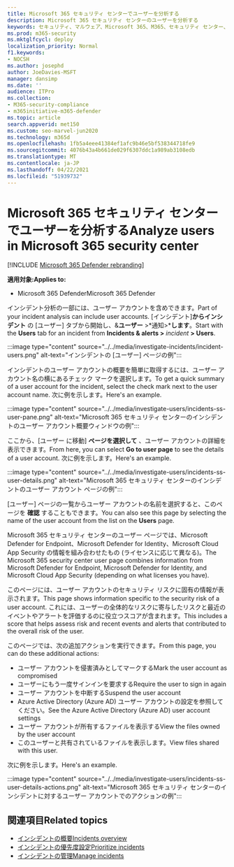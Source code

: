 ```yaml
---
title: Microsoft 365 セキュリティ センターでユーザーを分析する
description: Microsoft 365 セキュリティ センターのユーザーを分析する
keywords: セキュリティ、マルウェア、Microsoft 365、M365、セキュリティ センター、監視、レポート、ID、データ、デバイス、アプリ、インシデント、分析、応答
ms.prod: m365-security
ms.mktglfcycl: deploy
localization_priority: Normal
f1.keywords:
- NOCSH
ms.author: josephd
author: JoeDavies-MSFT
manager: dansimp
ms.date: ''
audience: ITPro
ms.collection:
- M365-security-compliance
- m365initiative-m365-defender
ms.topic: article
search.appverid: met150
ms.custom: seo-marvel-jun2020
ms.technology: m365d
ms.openlocfilehash: 1fb5a4eee41384ef1afc9b46e5bf538344718fe9
ms.sourcegitcommit: 4076b43a4b661de029f6307ddc1a989ab3108edb
ms.translationtype: MT
ms.contentlocale: ja-JP
ms.lasthandoff: 04/22/2021
ms.locfileid: "51939732"
---
```

# <a name="analyze-users-in-microsoft-365-security-center"></a><span data-ttu-id="b75f8-104">Microsoft 365 セキュリティ センターでユーザーを分析する</span><span class="sxs-lookup"><span data-stu-id="b75f8-104">Analyze users in Microsoft 365 security center</span></span>

[!INCLUDE [Microsoft 365 Defender rebranding](../includes/microsoft-defender.md)]

<span data-ttu-id="b75f8-105">**適用対象:**</span><span class="sxs-lookup"><span data-stu-id="b75f8-105">**Applies to:**</span></span>

- <span data-ttu-id="b75f8-106">Microsoft 365 Defender</span><span class="sxs-lookup"><span data-stu-id="b75f8-106">Microsoft 365 Defender</span></span>

<span data-ttu-id="b75f8-107">インシデント分析の一部には、ユーザー アカウントを含めできます。</span><span class="sxs-lookup"><span data-stu-id="b75f8-107">Part of your incident analysis can include user accounts.</span></span> <span data-ttu-id="b75f8-108">[インシデント]**からインシデント** の [ユーザー] タブから開始し、&**ユーザー** >\*通知>\***します**。</span><span class="sxs-lookup"><span data-stu-id="b75f8-108">Start with the **Users** tab for an incident from **Incidents & alerts >** *incident* **> Users**.</span></span> 

:::image type="content" source="../../media/investigate-incidents/incident-users.png" alt-text="インシデントの [ユーザー] ページの例":::

<span data-ttu-id="b75f8-110">インシデントのユーザー アカウントの概要を簡単に取得するには、ユーザー アカウント名の横にあるチェック マークを選択します。</span><span class="sxs-lookup"><span data-stu-id="b75f8-110">To get a quick summary of a user account for the incident, select the check mark next to the user account name.</span></span> <span data-ttu-id="b75f8-111">次に例を示します。</span><span class="sxs-lookup"><span data-stu-id="b75f8-111">Here's an example.</span></span>

:::image type="content" source="../../media/investigate-users/incidents-ss-user-pane.png" alt-text="Microsoft 365 セキュリティ センターのインシデントのユーザー アカウント概要ウィンドウの例":::

<span data-ttu-id="b75f8-113">ここから、[ユーザー に移動] **ページを選択して** 、ユーザー アカウントの詳細を表示できます。</span><span class="sxs-lookup"><span data-stu-id="b75f8-113">From here, you can select **Go to user page** to see the details of a user account.</span></span> <span data-ttu-id="b75f8-114">次に例を示します。</span><span class="sxs-lookup"><span data-stu-id="b75f8-114">Here's an example.</span></span>

:::image type="content" source="../../media/investigate-users/incidents-ss-user-details.png" alt-text="Microsoft 365 セキュリティ センターのインシデントのユーザー アカウント ページの例":::

<span data-ttu-id="b75f8-116">[ユーザー] ページの一覧からユーザー アカウントの名前を選択すると、このページを **確認** することもできます。</span><span class="sxs-lookup"><span data-stu-id="b75f8-116">You can also see this page by selecting the name of the user account from the list on the **Users** page.</span></span>

<span data-ttu-id="b75f8-117">Microsoft 365 セキュリティ センターのユーザー ページでは、Microsoft Defender for Endpoint、Microsoft Defender for Identity、Microsoft Cloud App Security の情報を組み合わせたもの (ライセンスに応じて異なる)。</span><span class="sxs-lookup"><span data-stu-id="b75f8-117">The Microsoft 365 security center user page combines information from Microsoft Defender for Endpoint, Microsoft Defender for Identity, and Microsoft Cloud App Security (depending on what licenses you have).</span></span> 

<span data-ttu-id="b75f8-118">このページには、ユーザー アカウントのセキュリティ リスクに固有の情報が表示されます。</span><span class="sxs-lookup"><span data-stu-id="b75f8-118">This page shows information specific to the security risk of a user account.</span></span> <span data-ttu-id="b75f8-119">これには、ユーザーの全体的なリスクに寄与したリスクと最近のイベントやアラートを評価するのに役立つスコアが含まれます。</span><span class="sxs-lookup"><span data-stu-id="b75f8-119">This includes a score that helps assess risk and recent events and alerts that contributed to the overall risk of the user.</span></span>

<span data-ttu-id="b75f8-120">このページでは、次の追加アクションを実行できます。</span><span class="sxs-lookup"><span data-stu-id="b75f8-120">From this page, you can do these additional actions:</span></span> 

- <span data-ttu-id="b75f8-121">ユーザー アカウントを侵害済みとしてマークする</span><span class="sxs-lookup"><span data-stu-id="b75f8-121">Mark the user account as compromised</span></span>
- <span data-ttu-id="b75f8-122">ユーザーにもう一度サインインを要求する</span><span class="sxs-lookup"><span data-stu-id="b75f8-122">Require the user to sign in again</span></span>
- <span data-ttu-id="b75f8-123">ユーザー アカウントを中断する</span><span class="sxs-lookup"><span data-stu-id="b75f8-123">Suspend the user account</span></span>
- <span data-ttu-id="b75f8-124">Azure Active Directory (Azure AD) ユーザー アカウントの設定を参照してください。</span><span class="sxs-lookup"><span data-stu-id="b75f8-124">See the Azure Active Directory (Azure AD) user account settings</span></span>
- <span data-ttu-id="b75f8-125">ユーザー アカウントが所有するファイルを表示する</span><span class="sxs-lookup"><span data-stu-id="b75f8-125">View the files owned by the user account</span></span>
- <span data-ttu-id="b75f8-126">このユーザーと共有されているファイルを表示します。</span><span class="sxs-lookup"><span data-stu-id="b75f8-126">View files shared with this user.</span></span> 

<span data-ttu-id="b75f8-127">次に例を示します。</span><span class="sxs-lookup"><span data-stu-id="b75f8-127">Here's an example.</span></span>

:::image type="content" source="../../media/investigate-users/incidents-ss-user-details-actions.png" alt-text="Microsoft 365 セキュリティ センターのインシデントに対するユーザー アカウントでのアクションの例":::


<!--
You can access this page from multiple areas in the Microsoft 365 security center. You can access this page from a specific incident in the **Users** tab. Some alerts might include users as a specific affected asset. You can also search for users.  

Learn more about how to investigate users and potential risk [in this Cloud App Security tutorial](/cloud-app-security/tutorial-ueba#:~:text=To%20identify%20who%20your%20riskiest,user%20page%20to%20investigate%20them).

--> 

## <a name="related-topics"></a><span data-ttu-id="b75f8-129">関連項目</span><span class="sxs-lookup"><span data-stu-id="b75f8-129">Related topics</span></span>

- [<span data-ttu-id="b75f8-130">インシデントの概要</span><span class="sxs-lookup"><span data-stu-id="b75f8-130">Incidents overview</span></span>](incidents-overview.md)
- [<span data-ttu-id="b75f8-131">インシデントの優先度設定</span><span class="sxs-lookup"><span data-stu-id="b75f8-131">Prioritize incidents</span></span>](incident-queue.md)
- [<span data-ttu-id="b75f8-132">インシデントの管理</span><span class="sxs-lookup"><span data-stu-id="b75f8-132">Manage incidents</span></span>](manage-incidents.md)